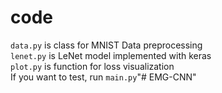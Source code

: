 

# code

`data.py` is class for MNIST Data preprocessing<br/>
`lenet.py` is LeNet model implemented with keras<br/>
`plot.py` is function for loss visualization<br>
If you want to test, run `main.py`"# EMG-CNN" 
